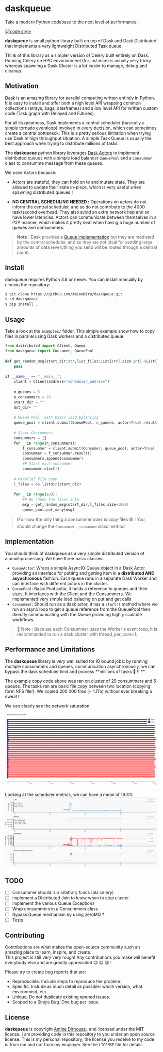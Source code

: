 daskqueue
===============

Take a modern Python codebase to the next level of performance.

[![code style](https://img.shields.io/badge/code%20style-black-000000.svg)](https://github.com/ambv/black)

**daskqueue** is small python library built on top of Dask and Dask Distributed that implements a very lightweight Distributed Task queue. 

Think of this library as a simpler version of Celery built entirely on Dask. Running Celery on HPC environnment (for instance) is usually very tricky whereas spawning a Dask Cluster is a lot easier to manage, debug and cleanup.

Motivation
-------

[Dask](https://docs.dask.org/en/stable/) is an amazing library for parallel computing written entirely in Python. It is easy to install and offer both a high level API wrapping common collections (arrays, bags, dataframes) and a low level API for written custom code (Task graph with Delayed and Futures). 

For all its greatness, Dask implements a central scheduler (basically a simple tornado eventloop) involved in every decision, which can sometimes create a central bottleneck. This is a pretty serious limitation when trying use Dask in high throughput situation. A simple Task Queue is usually the best approach when trying to distribute millions of tasks. 

The **daskqueue** python library leverages [Dask Actors](https://distributed.dask.org/en/stable/actors.html) to implement distributed queues with a simple load balancer `QueuePool` and a `Consummer` class to consumme message from these queues.

We used Actors because:

- Actors are stateful, they  can hold on to and mutate state. They are allowed to update their state in-place, which is very useful when spawning distributed queues ! 

- **NO CENTRAL SCHEDULING NEEDED :** Operations on actors do not inform the central scheduler, and so do not contribute to the 4000 task/second overhead. They also avoid an extra network hop and so have lower latencies. Actors can communicate between themselves in a P2P manner, which makes it pretty neat when having a huge number of queues and consummers.

> **Note** :  Dask provides a [Queue implementation](https://docs.dask.org/en/stable/futures.html?highlight=queue#queues) but they are mediated by the central scheduler, and so they are not ideal for sending large amounts of data (everything you send will be routed through a central point). 


Install
-------

daskqueue requires Python 3.6 or newer.
You can install manually by cloning the repository:

```bash
$ git clone https://github.com/AmineDiro/daskqueue.git
$ cd daskqueue/
$ pip install .
```


Usage
-----

Take a look at the `examples/` folder. This simple example show how to copy files in parallel using Dask workers and a distributed queue

```python
from distributed import Client, Queue
from daskqueue import Consumer, QueuePool

def get_random_msg(start_dir:str,list_files:List[str],size:int)->List[Tuple[str,str]]: 
    pass

if __name__ == "__main__":
    client = Client(address="scheduler_address")

    n_queues = 5 
    n_consummers = 20 
    start_dir = ""
    dst_dir= ""

    # Queue Pool  with basic load balancing
    queue_pool = client.submit(QueuePool, n_queues, actor=True).result()

    # Start Consummers
    consummers = []
    for _ in range(n_consummers):
        f_consummer = client.submit(Consumer, queue_pool, actor=True)
        consummer = f_consummer.result()
        consummers.append(consummer)
        ## Start each consummer
        consummer.start()

    # Parallel file copy
    l_files = os.listdir(start_dir)

    for _ in range(100):
        ## We chunk the files into 
        msg = get_random_msg(start_dir,l_files,size=1000)
        queue_pool.put_many(msg)
```

> ❗For now the only thing a consummer does is copy files 😄 ! You should change the `Consummer._consumme` class method


Implementation  
-------
You should think of daskqueue as a very simple distributed version of aiomultiprocessing. We have three basic classes: 
- `QueueActor`: Wraps a simple AsyncIO Queue object in a Dask Actor, providing an interface for putting and getting item in a **distributed AND asynchronous** fashion. Each queue runs in a separate Dask Worker and can interface with different actors in the cluster.
- `QueuePool`: Basic Pool actor, it holds a reference to queues and their sizes. It interfaces with the Client and the Consummers. We implemented very simple load balacing on put and get calls
- `Consummer`: Should run as a dask actor, it has a `start()` method where we run an async loop to get a queue reference from the QueuePool then directly communicating with the Queue providing highly scalable workflows.

> 🚩 Note : Because each Consummer uses the Worker's event loop, it is recommanded to run a dask cluster with thread_per_core=1. 

Performance and Limitations
-------
The **daskqueue** library is very well suited for IO bound jobs: by running multiple consummers and queues, communication asynchronously, we can bypass the dask scheduler limit and process **millions of tasks 🥰 !! ** 

The example copy code above was ran on cluster of 20 consummers and 5 queues. The tasks ran are basic file copy between two location (copying form NFS filer). We copied 200 000 files (~ 1.1To) without ever breaking a sweat !

We can clearly see the network saturation: 

![Image](figures/copy%20async.PNG)

Looking at the scheduler metrics, we can have a mean of 19.3% 
![Image](figures/copy%20async3.PNG)


TODO
-------
- [ ] Consummer should run arbitrary funcs (ala celery)
- [ ] Implement a Distributed Join to know when to stop cluster
- [ ] Implement the various Queue Exceptions
- [ ] Wrap consummers in a Consummers class
- [ ] Bypass Queue mechanism by using zeroMQ ?
- [ ] Tests 

Contributing
--------------
Contributions are what makes the open-source community such an amazing place to learn, inspire, and create.  
This project is still very very rough! Any contributions you make will benefit everybody else and are greatly appreciated  😍 😍 😍 ! 

Please try to create bug reports that are:

- Reproducible. Include steps to reproduce the problem.
- Specific. Include as much detail as possible: which version, what environment, etc.
- Unique. Do not duplicate existing opened issues.
- Scoped to a Single Bug. One bug per issue.

License
-------

**daskqueue** is copyright [Amine Dirhoussi](https://jreese.sh), and licensed under
the MIT license.  I am providing code in this repository to you under an open
source license.  This is my personal repository; the license you receive to
my code is from me and not from my employer. See the `LICENSE` file for details.


